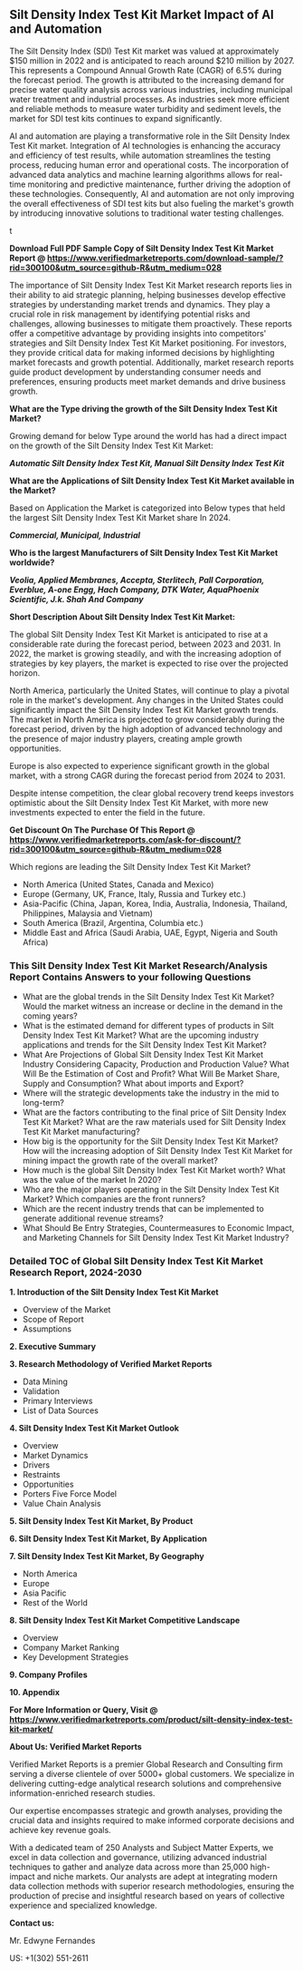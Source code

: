 <h2>Silt Density Index Test Kit Market Impact of AI and Automation</h2><p>The Silt Density Index (SDI) Test Kit market was valued at approximately $150 million in 2022 and is anticipated to reach around $210 million by 2027. This represents a Compound Annual Growth Rate (CAGR) of 6.5% during the forecast period. The growth is attributed to the increasing demand for precise water quality analysis across various industries, including municipal water treatment and industrial processes. As industries seek more efficient and reliable methods to measure water turbidity and sediment levels, the market for SDI test kits continues to expand significantly.</p><p>AI and automation are playing a transformative role in the Silt Density Index Test Kit market. Integration of AI technologies is enhancing the accuracy and efficiency of test results, while automation streamlines the testing process, reducing human error and operational costs. The incorporation of advanced data analytics and machine learning algorithms allows for real-time monitoring and predictive maintenance, further driving the adoption of these technologies. Consequently, AI and automation are not only improving the overall effectiveness of SDI test kits but also fueling the market's growth by introducing innovative solutions to traditional water testing challenges.</p>t</p><p id="" class=""><strong>Download Full PDF Sample Copy of Silt Density Index Test Kit Market Report @ <a href="https://www.verifiedmarketreports.com/download-sample/?rid=300100&utm_source=github-R&utm_medium=028" target="_blank">https://www.verifiedmarketreports.com/download-sample/?rid=300100&utm_source=github-R&utm_medium=028</a></strong></p><p>The importance of&nbsp;Silt Density Index Test Kit Market research reports lies in their ability to aid strategic planning, helping businesses develop effective strategies by understanding market trends and dynamics. They play a crucial role in risk management by identifying potential risks and challenges, allowing businesses to mitigate them proactively. These reports offer a competitive advantage by providing insights into competitors' strategies and Silt Density Index Test Kit Market positioning. For investors, they provide critical data for making informed decisions by highlighting market forecasts and growth potential. Additionally, market research reports guide product development by understanding consumer needs and preferences, ensuring products meet market demands and drive business growth.</p><p><strong>What are the&nbsp;Type driving the growth of the Silt Density Index Test Kit Market?</strong></p><p id="" class="">Growing demand for below Type around the world has had a direct impact on the growth of the Silt Density Index Test Kit Market:</p><em><strong>Automatic Silt Density Index Test Kit, Manual Silt Density Index Test Kit</strong></em></p><strong>What are the&nbsp;Applications&nbsp;of Silt Density Index Test Kit Market available in the Market?</strong></p><p id="" class="">Based on Application the Market is categorized into Below types that held the largest Silt Density Index Test Kit Market share In 2024.</p><em><strong>Commercial, Municipal, Industrial</strong></em></p><strong>Who is the largest Manufacturers of Silt Density Index Test Kit Market worldwide?</strong></p><p><em><strong>Veolia, Applied Membranes, Accepta, Sterlitech, Pall Corporation, Everblue, A-one Engg, Hach Company, DTK Water, AquaPhoenix Scientific, J.k. Shah And Company</strong></em></p><p id="" class=""><strong>Short Description About Silt Density Index Test Kit Market:</strong></p><p>The global Silt Density Index Test Kit Market is anticipated to rise at a considerable rate during the forecast period, between 2023 and 2031. In 2022, the market is growing steadily, and with the increasing adoption of strategies by key players, the market is expected to rise over the projected horizon.</p><p>North America, particularly the United States, will continue to play a pivotal role in the market's development. Any changes in the United States could significantly impact the Silt Density Index Test Kit Market growth trends. The market in North America is projected to grow considerably during the forecast period, driven by the high adoption of advanced technology and the presence of major industry players, creating ample growth opportunities.</p><p>Europe is also expected to experience significant growth in the global market, with a strong CAGR during the forecast period from 2024 to 2031.</p><p>Despite intense competition, the clear global recovery trend keeps investors optimistic about the Silt Density Index Test Kit Market, with more new investments expected to enter the field in the future.</p><p id="" class=""><strong>Get Discount On The Purchase Of This Report @ <a href="https://www.verifiedmarketreports.com/ask-for-discount/?rid=300100&utm_source=github-R&utm_medium=028" target="_blank">https://www.verifiedmarketreports.com/ask-for-discount/?rid=300100&utm_source=github-R&utm_medium=028</a></strong></p>Which regions are leading the Silt Density Index Test Kit Market?</p><ul><li>North America (United States, Canada and Mexico)</li><li>Europe (Germany, UK, France, Italy, Russia and Turkey etc.)</li><li>Asia-Pacific (China, Japan, Korea, India, Australia, Indonesia, Thailand, Philippines, Malaysia and Vietnam)</li><li>South America (Brazil, Argentina, Columbia etc.)</li><li>Middle East and Africa (Saudi Arabia, UAE, Egypt, Nigeria and South Africa)</li></ul><h3 id="" class="">This Silt Density Index Test Kit Market Research/Analysis Report Contains Answers to your following Questions</h3><ul><li>What are the global trends in the Silt Density Index Test Kit Market? Would the market witness an increase or decline in the demand in the coming years?</li><li>What is the estimated demand for different types of products in Silt Density Index Test Kit Market? What are the upcoming industry applications and trends for the Silt Density Index Test Kit Market?</li><li>What Are Projections of Global Silt Density Index Test Kit Market Industry Considering Capacity, Production and Production Value? What Will Be the Estimation of Cost and Profit? What Will Be Market Share, Supply and Consumption? What about imports and Export?</li><li>Where will the strategic developments take the industry in the mid to long-term?</li><li>What are the factors contributing to the final price of Silt Density Index Test Kit Market? What are the raw materials used for Silt Density Index Test Kit Market manufacturing?</li><li>How big is the opportunity for the Silt Density Index Test Kit Market? How will the increasing adoption of Silt Density Index Test Kit Market for mining impact the growth rate of the overall market?</li><li>How much is the global Silt Density Index Test Kit Market worth? What was the value of the market In 2020?</li><li>Who are the major players operating in the Silt Density Index Test Kit Market? Which companies are the front runners?</li><li>Which are the recent industry trends that can be implemented to generate additional revenue streams?</li><li>What Should Be Entry Strategies, Countermeasures to Economic Impact, and Marketing Channels for Silt Density Index Test Kit Market Industry?</li></ul><h3 id="" class="">Detailed TOC of Global Silt Density Index Test Kit Market Research Report, 2024-2030</h3><p id="" class=""><strong>1. Introduction of the Silt Density Index Test Kit Market</strong></p><ul><li>Overview of the Market</li><li>Scope of Report</li><li>Assumptions</li></ul><p id="" class=""><strong>2. Executive Summary</strong></p><p id="" class=""><strong>3. Research Methodology of Verified Market Reports</strong></p><ul><li>Data Mining</li><li>Validation</li><li>Primary Interviews</li><li>List of Data Sources</li></ul><p id="" class=""><strong>4. Silt Density Index Test Kit Market Outlook</strong></p><ul><li>Overview</li><li>Market Dynamics</li><li>Drivers</li><li>Restraints</li><li>Opportunities</li><li>Porters Five Force Model</li><li>Value Chain Analysis</li></ul><p id="" class=""><strong>5. Silt Density Index Test Kit Market, By Product</strong></p><p id="" class=""><strong>6. Silt Density Index Test Kit Market, By Application</strong></p><p id="" class=""><strong>7. Silt Density Index Test Kit Market, By Geography</strong></p><ul><li>North America</li><li>Europe</li><li>Asia Pacific</li><li>Rest of the World</li></ul><p id="" class=""><strong>8. Silt Density Index Test Kit Market Competitive Landscape</strong></p><ul><li>Overview</li><li>Company Market Ranking</li><li>Key Development Strategies</li></ul><p id="" class=""><strong>9. Company Profiles</strong></p><p id="" class=""><strong>10. Appendix</strong></p><p id="" class=""><strong>For More Information or Query, Visit @ <a href="https://www.verifiedmarketreports.com/product/silt-density-index-test-kit-market/" target="_blank">https://www.verifiedmarketreports.com/product/silt-density-index-test-kit-market/</a></strong></p><p id="" class=""><strong>About Us: Verified Market Reports</strong></p><p id="" class="">Verified Market Reports is a premier Global Research and Consulting firm serving a diverse clientele of over 5000+ global customers. We specialize in delivering cutting-edge analytical research solutions and comprehensive information-enriched research studies.</p><p id="" class="">Our expertise encompasses strategic and growth analyses, providing the crucial data and insights required to make informed corporate decisions and achieve key revenue goals.</p><p id="" class="">With a dedicated team of 250 Analysts and Subject Matter Experts, we excel in data collection and governance, utilizing advanced industrial techniques to gather and analyze data across more than 25,000 high-impact and niche markets. Our analysts are adept at integrating modern data collection methods with superior research methodologies, ensuring the production of precise and insightful research based on years of collective experience and specialized knowledge.</p><p id="" class=""><strong>Contact us:</strong></p><p id="" class="">Mr. Edwyne Fernandes</p><p id="" class="">US: +1(302) 551-2611</p>